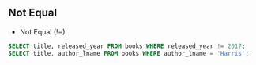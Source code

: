 ## Not Equal

- Not Equal (!=)

```sql
SELECT title, released_year FROM books WHERE released_year != 2017;
SELECT title, author_lname FROM books WHERE author_lname = 'Harris';
```
